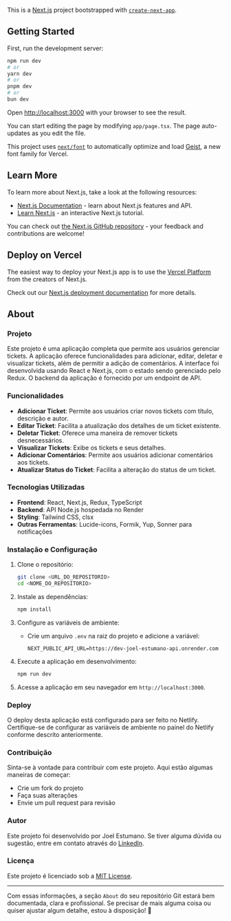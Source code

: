 This is a [Next.js](https://nextjs.org) project bootstrapped with [`create-next-app`](https://nextjs.org/docs/app/api-reference/cli/create-next-app).

## Getting Started

First, run the development server:

```bash
npm run dev
# or
yarn dev
# or
pnpm dev
# or
bun dev
```

Open [http://localhost:3000](http://localhost:3000) with your browser to see the result.

You can start editing the page by modifying `app/page.tsx`. The page auto-updates as you edit the file.

This project uses [`next/font`](https://nextjs.org/docs/app/building-your-application/optimizing/fonts) to automatically optimize and load [Geist](https://vercel.com/font), a new font family for Vercel.

## Learn More

To learn more about Next.js, take a look at the following resources:

- [Next.js Documentation](https://nextjs.org/docs) - learn about Next.js features and API.
- [Learn Next.js](https://nextjs.org/learn) - an interactive Next.js tutorial.

You can check out [the Next.js GitHub repository](https://github.com/vercel/next.js) - your feedback and contributions are welcome!

## Deploy on Vercel

The easiest way to deploy your Next.js app is to use the [Vercel Platform](https://vercel.com/new?utm_medium=default-template&filter=next.js&utm_source=create-next-app&utm_campaign=create-next-app-readme) from the creators of Next.js.

Check out our [Next.js deployment documentation](https://nextjs.org/docs/app/building-your-application/deploying) for more details.

## About

### Projeto
Este projeto é uma aplicação completa que permite aos usuários gerenciar tickets. A aplicação oferece funcionalidades para adicionar, editar, deletar e visualizar tickets, além de permitir a adição de comentários. A interface foi desenvolvida usando React e Next.js, com o estado sendo gerenciado pelo Redux. O backend da aplicação é fornecido por um endpoint de API.

### Funcionalidades
- **Adicionar Ticket**: Permite aos usuários criar novos tickets com título, descrição e autor.
- **Editar Ticket**: Facilita a atualização dos detalhes de um ticket existente.
- **Deletar Ticket**: Oferece uma maneira de remover tickets desnecessários.
- **Visualizar Tickets**: Exibe os tickets e seus detalhes.
- **Adicionar Comentários**: Permite aos usuários adicionar comentários aos tickets.
- **Atualizar Status do Ticket**: Facilita a alteração do status de um ticket.

### Tecnologias Utilizadas
- **Frontend**: React, Next.js, Redux, TypeScript
- **Backend**: API Node.js hospedada no Render
- **Styling**: Tailwind CSS, clsx
- **Outras Ferramentas**: Lucide-icons, Formik, Yup, Sonner para notificações

### Instalação e Configuração
1. Clone o repositório:
    ```bash
    git clone <URL_DO_REPOSITORIO>
    cd <NOME_DO_REPOSITORIO>
    ```

2. Instale as dependências:
    ```bash
    npm install
    ```

3. Configure as variáveis de ambiente:
    - Crie um arquivo `.env` na raiz do projeto e adicione a variável:
        ```env
        NEXT_PUBLIC_API_URL=https://dev-joel-estumano-api.onrender.com
        ```

4. Execute a aplicação em desenvolvimento:
    ```bash
    npm run dev
    ```

5. Acesse a aplicação em seu navegador em `http://localhost:3000`.

### Deploy
O deploy desta aplicação está configurado para ser feito no Netlify. Certifique-se de configurar as variáveis de ambiente no painel do Netlify conforme descrito anteriormente.

### Contribuição
Sinta-se à vontade para contribuir com este projeto. Aqui estão algumas maneiras de começar:
- Crie um fork do projeto
- Faça suas alterações
- Envie um pull request para revisão

### Autor
Este projeto foi desenvolvido por Joel Estumano. Se tiver alguma dúvida ou sugestão, entre em contato através do [LinkedIn](https://www.linkedin.com/in/joel-estumano/).

### Licença
Este projeto é licenciado sob a [MIT License](LICENSE).

---

Com essas informações, a seção `About` do seu repositório Git estará bem documentada, clara e profissional. Se precisar de mais alguma coisa ou quiser ajustar algum detalhe, estou à disposição! 🌟
